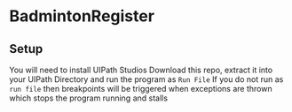 # BadmintonRegister
## Setup
You will need to install UIPath Studios 
Download this repo, extract it into your UIPath Directory and run the program as `Run File`
If you do not run as `run file` then breakpoints will be triggered when exceptions are thrown which stops the program running and stalls
